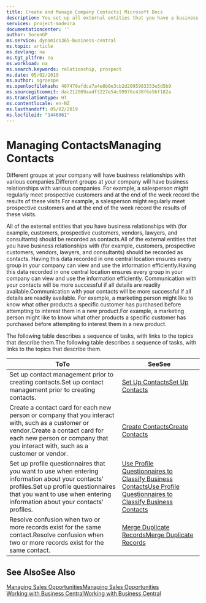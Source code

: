 ```yaml
---
title: Create and Manage Company Contacts| Microsoft Docs
description: You set up all external entities that you have a business relationship with (such as prospects, customers, vendors, and consultants) as contacts.
services: project-madeira
documentationcenter: ''
author: SorenGP
ms.service: dynamics365-business-central
ms.topic: article
ms.devlang: na
ms.tgt_pltfrm: na
ms.workload: na
ms.search.keywords: relationship, prospect
ms.date: 05/02/2019
ms.author: sgroespe
ms.openlocfilehash: 407470afdca7a4e8b0e3cb2d2095903353e5d5b9
ms.sourcegitcommit: dac212009aadf3227e54c99976c438f6e56f182a
ms.translationtype: HT
ms.contentlocale: en-NZ
ms.lasthandoff: 05/02/2019
ms.locfileid: "1446961"
---
```

# <a name="managing-contacts"></a><span data-ttu-id="92107-103">Managing Contacts</span><span class="sxs-lookup"><span data-stu-id="92107-103">Managing Contacts</span></span>
<span data-ttu-id="92107-104">Different groups at your company will have business relationships with various companies.</span><span class="sxs-lookup"><span data-stu-id="92107-104">Different groups at your company will have business relationships with various companies.</span></span> <span data-ttu-id="92107-105">For example, a salesperson might regularly meet prospective customers and at the end of the week record the results of these visits.</span><span class="sxs-lookup"><span data-stu-id="92107-105">For example, a salesperson might regularly meet prospective customers and at the end of the week record the results of these visits.</span></span>

<span data-ttu-id="92107-106">All of the external entities that you have business relationships with (for example, customers, prospective customers, vendors, lawyers, and consultants) should be recorded as contacts.</span><span class="sxs-lookup"><span data-stu-id="92107-106">All of the external entities that you have business relationships with (for example, customers, prospective customers, vendors, lawyers, and consultants) should be recorded as contacts.</span></span> <span data-ttu-id="92107-107">Having this data recorded in one central location ensures every group in your company can view and use the information efficiently.</span><span class="sxs-lookup"><span data-stu-id="92107-107">Having this data recorded in one central location ensures every group in your company can view and use the information efficiently.</span></span> <span data-ttu-id="92107-108">Communication with your contacts will be more successful if all details are readily available.</span><span class="sxs-lookup"><span data-stu-id="92107-108">Communication with your contacts will be more successful if all details are readily available.</span></span> <span data-ttu-id="92107-109">For example, a marketing person might like to know what other products a specific customer has purchased before attempting to interest them in a new product.</span><span class="sxs-lookup"><span data-stu-id="92107-109">For example, a marketing person might like to know what other products a specific customer has purchased before attempting to interest them in a new product.</span></span>

<span data-ttu-id="92107-110">The following table describes a sequence of tasks, with links to the topics that describe them.</span><span class="sxs-lookup"><span data-stu-id="92107-110">The following table describes a sequence of tasks, with links to the topics that describe them.</span></span>

| <span data-ttu-id="92107-111">To</span><span class="sxs-lookup"><span data-stu-id="92107-111">To</span></span> | <span data-ttu-id="92107-112">See</span><span class="sxs-lookup"><span data-stu-id="92107-112">See</span></span> |
| --- | --- |
| <span data-ttu-id="92107-113">Set up contact management prior to creating contacts.</span><span class="sxs-lookup"><span data-stu-id="92107-113">Set up contact management prior to creating contacts.</span></span> |[<span data-ttu-id="92107-114">Set Up Contacts</span><span class="sxs-lookup"><span data-stu-id="92107-114">Set Up Contacts</span></span>](marketing-setup-contacts.md) |
| <span data-ttu-id="92107-115">Create a contact card for each new person or company that you interact with, such as a customer or vendor.</span><span class="sxs-lookup"><span data-stu-id="92107-115">Create a contact card for each new person or company that you interact with, such as a customer or vendor.</span></span> |[<span data-ttu-id="92107-116">Create Contacts</span><span class="sxs-lookup"><span data-stu-id="92107-116">Create Contacts</span></span>](marketing-create-contact-companies.md) |
|<span data-ttu-id="92107-117">Set up profile questionnaires that you want to use when entering information about your contacts' profiles.</span><span class="sxs-lookup"><span data-stu-id="92107-117">Set up profile questionnaires that you want to use when entering information about your contacts' profiles.</span></span>|[<span data-ttu-id="92107-118">Use Profile Questionnaires to Classify Business Contacts</span><span class="sxs-lookup"><span data-stu-id="92107-118">Use Profile Questionnaires to Classify Business Contacts</span></span>](marketing-create-contact-profile-questionnaire.md)|
|<span data-ttu-id="92107-119">Resolve confusion when two or more records exist for the same contact.</span><span class="sxs-lookup"><span data-stu-id="92107-119">Resolve confusion when two or more records exist for the same contact.</span></span>|[<span data-ttu-id="92107-120">Merge Duplicate Records</span><span class="sxs-lookup"><span data-stu-id="92107-120">Merge Duplicate Records</span></span>](sales-how-merge-duplicate-records.md)|

## <a name="see-also"></a><span data-ttu-id="92107-121">See Also</span><span class="sxs-lookup"><span data-stu-id="92107-121">See Also</span></span>
[<span data-ttu-id="92107-122">Managing Sales Opportunities</span><span class="sxs-lookup"><span data-stu-id="92107-122">Managing Sales Opportunities</span></span>](marketing-manage-sales-opportunities.md)  
[<span data-ttu-id="92107-123">Working with Business Central</span><span class="sxs-lookup"><span data-stu-id="92107-123">Working with Business Central</span></span>](ui-work-product.md)  

